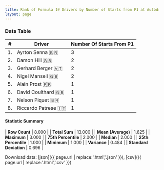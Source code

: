 ```yaml
---
title: Rank of Formula 1® Drivers by Number of Starts from P1 at Autódromo do Estoril
layout: page
---
```


<canvas id="chart" width="400" height="180"></canvas>
<script>
var data = {
    "datasets": [
        {
            "backgroundColor": [
                "#f3a935",
                "#f3a935",
                "#f3a935",
                "#f3a935",
                "#f3a935",
                "#f3a935",
                "#f3a935",
                "#f3a935"
            ],
            "borderColor": [
                "#f68639",
                "#f68639",
                "#f68639",
                "#f68639",
                "#f68639",
                "#f68639",
                "#f68639",
                "#f68639"
            ],
            "borderWidth": 1,
            "data": [
                3.0,
                2.0,
                2.0,
                2.0,
                1.0,
                1.0,
                1.0,
                1.0
            ],
            "label": "Number Of Starts From P1"
        }
    ],
    "labels": [
        "Ayrton Senna",
        "Damon Hill",
        "Gerhard Berger",
        "Nigel Mansell",
        "Alain Prost",
        "David Coulthard",
        "Nelson Piquet",
        "Riccardo Patrese"
    ]
};
var options = {
  legend: {
    display: false
  },
  scales: {
    xAxes: [{
      ticks: {
        beginAtZero: true,
        maxRotation: 180,
        display: window.innerWidth > 800
      }
    }],
    yAxes: [{
      ticks: {
        beginAtZero: true
      }
    }]
  },
  onResize: function(chart, size) {
    chart.options.scales.xAxes[0].ticks.display = size.width > 800;
  }
};
var chart = new Chart("chart", {
    data: data,
    type: 'bar',
    options: options
});
</script>



### Data Table

| # | Driver | Number Of Starts From P1 |
|--|--|--|
| 1. | Ayrton Senna 🇧🇷 | 3 |
| 2. | Damon Hill 🇬🇧 | 2 |
| 3. | Gerhard Berger 🇦🇹 | 2 |
| 4. | Nigel Mansell 🇬🇧 | 2 |
| 5. | Alain Prost 🇫🇷 | 1 |
| 6. | David Coulthard 🇬🇧 | 1 |
| 7. | Nelson Piquet 🇧🇷 | 1 |
| 8. | Riccardo Patrese 🇮🇹 | 1 |

#### Statistic Summary

| **Row Count** | 8.000 |
| **Total Sum** | 13.000 |
| **Mean (Average)** | 1.625 |
| **Maximum** | 3.000 |
| **75th Percentile** | 2.000 |
| **Median** | 2.000 |
| **25th Percentile** | 1.000 |
| **Minimum** | 1.000 |
| **Variance** | 0.484 |
| **Standard Deviation** | 0.696 |

Download data: [json]({{ page.url | replace:'.html','.json' }}), [csv]({{ page.url | replace:'.html','.csv' }})
